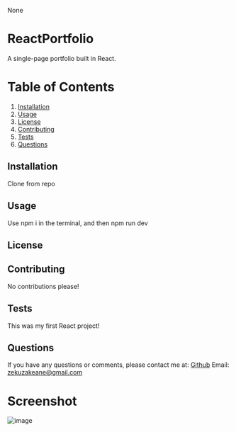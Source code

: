 
 None

# ReactPortfolio

A single-page portfolio built in React.

# Table of Contents
1. [Installation](#installation)
2. [Usage](#usage)
3. [License](#license)
4. [Contributing](#contributing)
5. [Tests](#tests)
6. [Questions](#questions)

## Installation
Clone from repo

## Usage
Use npm i in the terminal, and then npm run dev

## License


## Contributing
No contributions please!

## Tests
This was my first React project!

## Questions
If you have any questions or comments, please contact me at:
[Github](https://github.com/ZekuzaKeane)
Email: zekuzakeane@gmail.com

# Screenshot
![image](https://github.com/ZekuzaKeane/react-portfolio/assets/133972599/97cb6ada-34c2-46ba-95cd-d7912f05ba09)
